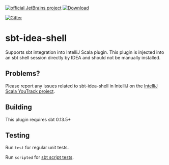 [![official JetBrains project](http://jb.gg/badges/official.svg)](https://confluence.jetbrains.com/display/ALL/JetBrains+on+GitHub)
[ ![Download](https://api.bintray.com/packages/jetbrains/sbt-plugins/sbt-idea-shell/images/download.svg) ](https://bintray.com/jetbrains/sbt-plugins/sbt-idea-shell/_latestVersion)
 
[![Gitter](https://badges.gitter.im/Join%20Chat.svg)](https://gitter.im/JetBrains/intellij-scala)


# sbt-idea-shell

Supports sbt integration into IntelliJ Scala plugin.
This plugin is injected into an sbt shell session directly by IDEA and should not be manually installed.

## Problems?

Please report any issues related to sbt-idea-shell in IntelliJ on the [IntelliJ Scala YouTrack project]( https://youtrack.jetbrains.com/issues/SCL).

## Building

This plugin requires sbt 0.13.5+

## Testing

Run `test` for regular unit tests.

Run `scripted` for [sbt script tests](http://www.scala-sbt.org/0.13/docs/Testing-sbt-plugins.html).
